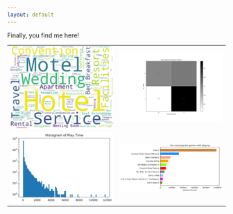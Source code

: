 ```yaml
---
layout: default
---
```


Finally, you find me here!

<table width="700">
<tr>
  <td class="left">
    <a href="pages/publpics/Sentiment-Analysis-on-Hotel-Reviews.html">
        <img src="assets/images/wordCloud.jpg" alt="words cloud" title="wordCloud"/>
    </a>
  </td>
  <td class="right">
    <a href="pages/publpics/Sentiment-Analysis-on-Hotel-Reviews.html">
        <img src="assets/images/Normal Confusion Matrix.jpg" alt=" confusion matrix" title="Normal Confusion Matrix"/>
    </a>
  </td>
</tr>
<tr>
  <td class="left">
    <a href="pages/publpics/Recommender-System-on-Game.html">
        <img src="assets/images/play_time_histogram.png" alt="game playing time histogram" title="game playing time histogram"/>
    </a>
  </td>
  <td class="right">
    <a href="pages/publpics/Recommender-System-on-Game.html">
        <img src="assets/images/game_play_char.png" alt="game playing bar chart" title="game playing bar chart"/>
    </a>
  </td>
</tr>
</table>

